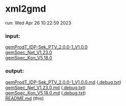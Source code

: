 # xml2gmd

run: Wed Apr 26 10:22:59 2023

### input:

[gemProdT_IDP-Sek_PTV_2.0.0-1_V1.0.0](https://github.com/volkerdoerr/gmd/blob/main/input/gemProdT_IDP-Sek_PTV_2.0.0-1_V1.0.0.html)  
[gemSpec_Net_V1.23.0](https://github.com/volkerdoerr/gmd/blob/main/input/gemSpec_Net_V1.23.0.html)  
[gemSpec_Kon_V5.18.0](https://github.com/volkerdoerr/gmd/blob/main/input/gemSpec_Kon_V5.18.0.html)  

### output:

[gemProdT_IDP-Sek_PTV_2.0.0-1_V1.0.0.md](https://github.com/volkerdoerr/gmd/blob/main/output/gemProdT_IDP-Sek_PTV_2.0.0-1_V1.0.0.md) ([.debug.txt](https://github.com/volkerdoerr/gmd/blob/main/output/gemProdT_IDP-Sek_PTV_2.0.0-1_V1.0.0.debug.txt))  
[gemSpec_Net_V1.23.0.md](https://github.com/volkerdoerr/gmd/blob/main/output/gemSpec_Net_V1.23.0.md) ([.debug.txt](https://github.com/volkerdoerr/gmd/blob/main/output/gemSpec_Net_V1.23.0.debug.txt))  
[gemSpec_Kon_V5.18.0.md](https://github.com/volkerdoerr/gmd/blob/main/output/gemSpec_Kon_V5.18.0.md) ([.debug.txt](https://github.com/volkerdoerr/gmd/blob/main/output/gemSpec_Kon_V5.18.0.debug.txt))  
[README.md](https://github.com/volkerdoerr/gmd/blob/main/README.md) (this)
